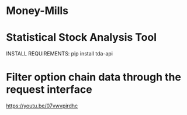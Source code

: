 # Money-Mills
# Statistical Stock Analysis Tool

INSTALL REQUIREMENTS: 
pip install tda-api

# Filter option chain data through the request interface


https://youtu.be/07vwvpirdhc
